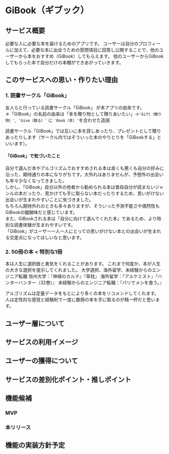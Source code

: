 # GiBook（ギブック）
## サービス概要
必要な人に必要な本を届けるためのアプリです。
ユーザーは自分のプロフィールに加えて、必要な本に出会うための質問項目に回答し公開することで、他のユーザーから本をおすすめ（GiBook）してもらえます。
他のユーザーからGiBookしてもらった本で自分だけの本棚ができあがっていきます。

## このサービスへの思い・作りたい理由
### 1. 読書サークル「GiBook」
友人らと行っている読書サークル「GiBook」 が本アプリの由来です。  
＊「GiBook」の名前の由来は「本を贈り物として贈りあいたい」→`'Gift（贈り物）'`,` 'Give（贈る）'` に `'Book（本）'`を合わせた造語  

読書サークル「GiBook」では互いに本を貸しあったり、プレゼントとして贈りあったりします（サークル内ではそういった本のやりとりを「GiBookする」といいます）。
#### 「GiBook」で気づいたこと
自分で選んだ本やアルゴリズムでおすすめされる本は良くも悪くも自分の好みに沿った、期待通りの本になりがちです。大外れはありませんが、予想外の出会いも年々少なくなってきました。  
しかし、「GiBook」自分以外の他者から勧められる本は普段自分が読まないジャンルの本だったり、見かけても手に取らない本だったりするため、思いがけない出会いが生まれやすいことに気づきました。  
もちろん期待外れのときも多々ありますが、そういった予測不能さや偶然性もGiBookの醍醐味だと感じています。  
また、GiBookされる本は「自分に向けて選んでくれた本」であるため、より特別な読書体験が生まれやすいです。  
「GiBook」がユーザー一人一人にとっての思いがけない本との出会いが生まれる交差点になってほしいなと思います。


### 2. 50冊の本 < 特別な1冊
本は人生に選択肢と勇気をくれることがあります。
これまで何度か、本が人生の大きな選択を提示してくれました。
大学選択、海外留学、未経験からのエンジニア転職
信州大学：『神様のカルテ』『草枕』
海外留学：『アルケミスト』『ハンターハンター（32巻）』
未経験からのエンジニア転職：『パリでメシを食う。』

アルゴリズムは定量データをもとにより多くの本をリコメンドしてくれます。
人は定性的な感覚と経験則で一度に数冊の本を手に取るのが精一杯だと思います。

## ユーザー層について
## サービスの利用イメージ
## ユーザーの獲得について
## サービスの差別化ポイント・推しポイント
## 機能候補
### MVP
### 本リリース
## 機能の実装方針予定
